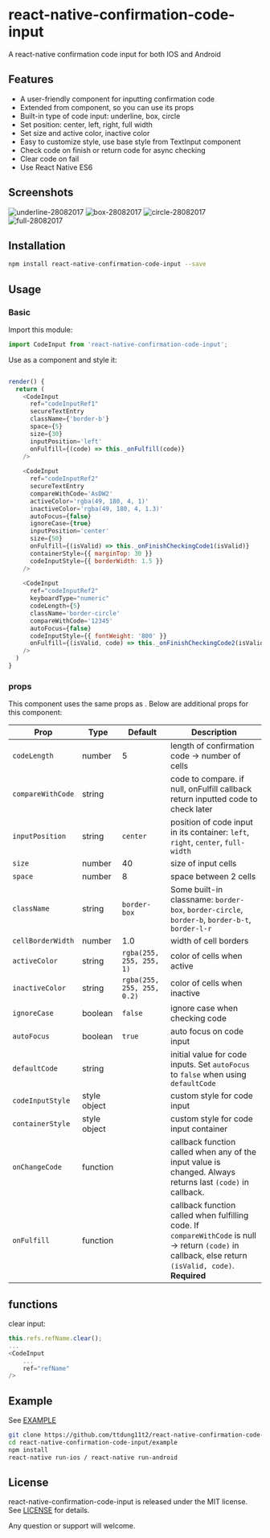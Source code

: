 # react-native-confirmation-code-input
A react-native confirmation code input for both IOS and Android

## Features
- A user-friendly component for inputting confirmation code
- Extended from [<TextInput/>](https://facebook.github.io/react-native/docs/textinput.html) component, so you can use its props
- Built-in type of code input: underline, box, circle
- Set position: center, left, right, full width
- Set size and active color, inactive color
- Easy to customize style, use base style from TextInput component
- Check code on finish or return code for async checking
- Clear code on fail
- Use React Native ES6
## Screenshots

![underline-28082017](https://thumbs.gfycat.com/InfiniteUnequaledGreendarnerdragonfly-size_restricted.gif)
![box-28082017](https://thumbs.gfycat.com/CourageousFrayedBronco-size_restricted.gif)
![circle-28082017](https://thumbs.gfycat.com/ClearcutAssuredHake-size_restricted.gif)
![full-28082017](https://thumbs.gfycat.com/WeeklyAltruisticBlackbear-size_restricted.gif)

## Installation

```sh
npm install react-native-confirmation-code-input --save
```

## Usage
### Basic
Import this module:  
```javascript
import CodeInput from 'react-native-confirmation-code-input';
```
Use as a component and style it:  
```javascript

render() {
  return (
    <CodeInput
      ref="codeInputRef1"
      secureTextEntry
      className={'border-b'}
      space={5}
      size={30}
      inputPosition='left'
      onFulfill={(code) => this._onFulfill(code)}
    />
    
    <CodeInput
      ref="codeInputRef2"
      secureTextEntry
      compareWithCode='AsDW2'
      activeColor='rgba(49, 180, 4, 1)'
      inactiveColor='rgba(49, 180, 4, 1.3)'
      autoFocus={false}
      ignoreCase={true}
      inputPosition='center'
      size={50}
      onFulfill={(isValid) => this._onFinishCheckingCode1(isValid)}
      containerStyle={{ marginTop: 30 }}
      codeInputStyle={{ borderWidth: 1.5 }}
    />
    
    <CodeInput
      ref="codeInputRef2"
      keyboardType="numeric"
      codeLength={5}
      className='border-circle'
      compareWithCode='12345'
      autoFocus={false}
      codeInputStyle={{ fontWeight: '800' }}
      onFulfill={(isValid, code) => this._onFinishCheckingCode2(isValid, code)}
    />
  )
}
```

### props
This component uses the same props as [<TextInput/>](https://facebook.github.io/react-native/docs/textinput.html). Below are additional props for this component:  

Prop       | Type    | Default    | Description
---------- | ------- | ---------- | -----------------------
`codeLength`        | number   | 5            | length of confirmation code -> number of cells
`compareWithCode`   | string   |              | code to compare. if null, onFulfill callback return inputted code to check later
`inputPosition`     | string   | `center`     | position of code input in its container: `left`, `right`, `center`, `full-width`
`size`              | number   | 40           | size of input cells
`space`             | number   | 8            | space between 2 cells
`className`         | string   | `border-box` | Some built-in classname: `border-box`, `border-circle`, `border-b`, `border-b-t`, `border-l-r`
`cellBorderWidth`   | number   | 1.0          | width of cell borders
`activeColor`       | string   | `rgba(255, 255, 255, 1)`   | color of cells when active
`inactiveColor`     | string   | `rgba(255, 255, 255, 0.2)` | color of cells when inactive
`ignoreCase`        | boolean  | `false`      | ignore case when checking code
`autoFocus`         | boolean  | `true`       | auto focus on code input
`defaultCode`       | string   |              | initial value for code inputs. Set `autoFocus` to `false` when using `defaultCode`
`codeInputStyle`    | style object   |        | custom style for code input
`containerStyle`    | style object   |        | custom style for code input container
`onChangeCode`      | function |              | callback function called when any of the input value is changed. Always returns last `(code)` in callback.
`onFulfill`         | function |              | callback function called when fulfilling code. If `compareWithCode` is null -> return `(code)` in callback, else return `(isValid, code)`. **Required**

## functions
clear input:
```javascript
this.refs.refName.clear();
...
<CodeInput 
    ...
    ref="refName"
/>
```
## Example
See [EXAMPLE](example)
```sh
git clone https://github.com/ttdung11t2/react-native-confirmation-code-input.git
cd react-native-confirmation-code-input/example
npm install
react-native run-ios / react-native run-android
```
## License

react-native-confirmation-code-input is released under the MIT license. See [LICENSE](LICENSE) for details.  
  
Any question or support will welcome.